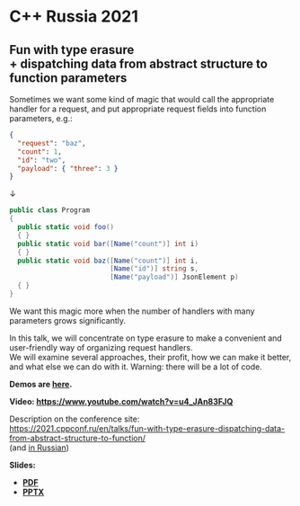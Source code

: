 # C++ Russia 2021

## Fun with type erasure<br>+ dispatching data from abstract structure to function parameters

Sometimes we want some kind of magic that would call the appropriate handler for a request, and put appropriate request fields into function parameters, e.g.:
```json
{
  "request": "baz",
  "count": 1,
  "id": "two",
  "payload": { "three": 3 }
}
```
↓
```cs
public class Program
{
  public static void foo()
  { }
  public static void bar([Name("count")] int i)
  { }
  public static void baz([Name("count")] int i,
                         [Name("id")] string s,
                         [Name("payload")] JsonElement p)
  { }
} 
```
We want this magic more when the number of handlers with many parameters grows significantly.

In this talk, we will concentrate on type erasure to make a convenient and user-friendly way of organizing request handlers.\
We will examine several approaches, their profit, how we can make it better, and what else we can do with it. Warning: there will be a lot of code.

**Demos are [here](demo.md).**

**Video: [https://www.youtube.com/<wbr>watch?v=u4_JAn83FJQ](https://www.youtube.com/watch?v=u4_JAn83FJQ)**

Description on the conference site:\
[https://2021.cppconf.ru/<wbr>en/<wbr>talks/<wbr>fun-with-type-erasure-dispatching-data-from-abstract-structure-to-function/](https://2021.cppconf.ru/en/talks/fun-with-type-erasure-dispatching-data-from-abstract-structure-to-function/)\
(and [in Russian](https://2021.cppconf.ru/talks/fun-with-type-erasure-dispatching-data-from-abstract-structure-to-function/))

**Slides:**
* **[PDF](Fun%20with%20type%20erasure+dispatching%20data%20from%20abstract%20structure%20to%20function%20parameters.pdf)**
* **[PPTX](Fun%20with%20type%20erasure+dispatching%20data%20from%20abstract%20structure%20to%20function%20parameters.pptx)**
